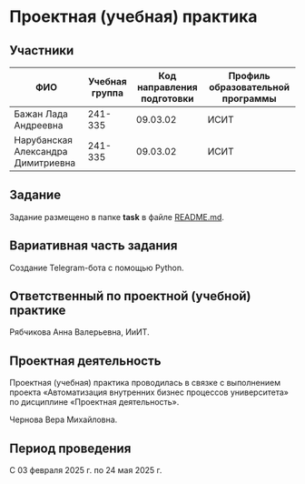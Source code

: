 # Проектная (учебная) практика

## Участники

| ФИО | Учебная группа | Код направления подготовки | Профиль образовательной программы |
|-|-|-|-|
| Бажан Лада Андреевна | 241-335 | 09.03.02 | ИСИТ |
| Нарубанская Александра Димитриевна |241-335 |09.03.02 | ИСИТ |

## Задание

Задание размещено в папке **task** в файле [README.md](task/README.md).

## Вариативная часть задания

Создание Telegram-бота с помощью Python. 

## Ответственный по проектной (учебной) практике

Рябчикова Анна Валерьевна, ИиИТ.

## Проектная деятельность

Проектная (учебная) практика проводилась в связке с выполнением проекта «Автоматизация внутренних бизнес процессов университета» по дисциплине «Проектная деятельность».

Чернова Вера Михайловна.

## Период проведения

С 03 февраля 2025 г. по 24 мая 2025 г.
